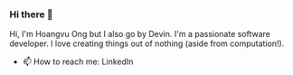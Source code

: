 ### Hi there 👋

<!--
**hoangvu71/hoangvu71** is a ✨ _special_ ✨ repository because its `README.md` (this file) appears on your GitHub profile.


- 🔭 I’m currently working on ...
- 🌱 I’m currently learning ...
- 👯 I’m looking to collaborate on ...
- 🤔 I’m looking for help with ...
- 💬 Ask me about ...
- 📫 How to reach me: 
- 😄 Pronouns: ...
- ⚡ Fun fact: ...
-->
Hi, I'm Hoangvu Ong but I also go by Devin. I'm a passionate software developer. I love creating things out of nothing (aside from computation!). 
- 📫 How to reach me: <a>LinkedIn</a>

